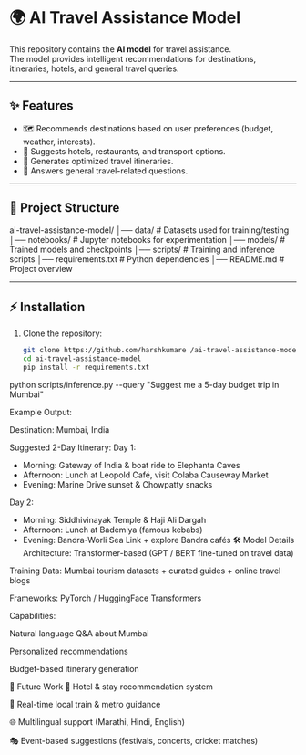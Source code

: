 # 🌍 AI Travel Assistance Model

This repository contains the **AI model** for travel assistance.  
The model provides intelligent recommendations for destinations, itineraries, hotels, and general travel queries.

---

## ✨ Features
- 🗺️ Recommends destinations based on user preferences (budget, weather, interests).  
- 🏨 Suggests hotels, restaurants, and transport options.  
- 🚌 Generates optimized travel itineraries.  
- 💬 Answers general travel-related questions.  

---

## 📂 Project Structure
ai-travel-assistance-model/
│── data/ # Datasets used for training/testing
│── notebooks/ # Jupyter notebooks for experimentation
│── models/ # Trained models and checkpoints
│── scripts/ # Training and inference scripts
│── requirements.txt # Python dependencies
│── README.md # Project overview

---

## ⚡ Installation
1. Clone the repository:
   ```bash
   git clone https://github.com/harshkumare /ai-travel-assistance-model.git
   cd ai-travel-assistance-model
   pip install -r requirements.txt
python scripts/inference.py --query "Suggest me a 5-day budget trip in Mumbai"

Example Output:

Destination: Mumbai, India

Suggested 2-Day Itinerary:
Day 1:
- Morning: Gateway of India & boat ride to Elephanta Caves
- Afternoon: Lunch at Leopold Café, visit Colaba Causeway Market
- Evening: Marine Drive sunset & Chowpatty snacks

Day 2:
- Morning: Siddhivinayak Temple & Haji Ali Dargah
- Afternoon: Lunch at Bademiya (famous kebabs)
- Evening: Bandra-Worli Sea Link + explore Bandra cafés
🛠️ Model Details
Architecture: Transformer-based (GPT / BERT fine-tuned on travel data)

Training Data: Mumbai tourism datasets + curated guides + online travel blogs

Frameworks: PyTorch / HuggingFace Transformers

Capabilities:

Natural language Q&A about Mumbai

Personalized recommendations

Budget-based itinerary generation

🔮 Future Work
🏨 Hotel & stay recommendation system

🚊 Real-time local train & metro guidance

🌐 Multilingual support (Marathi, Hindi, English)

🎭 Event-based suggestions (festivals, concerts, cricket matches)

